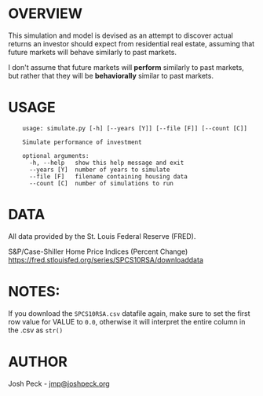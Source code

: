 # OVERVIEW

This simulation and model is devised as an attempt to discover actual returns an
investor should expect from residential real estate, assuming that future markets will
behave similarly to past markets.

I don't assume that future markets will __perform__ similarly to past markets,
but rather that they will be __behaviorally__ similar to past markets.

# USAGE
        usage: simulate.py [-h] [--years [Y]] [--file [F]] [--count [C]]

        Simulate performance of investment

        optional arguments:
          -h, --help   show this help message and exit
          --years [Y]  number of years to simulate
          --file [F]   filename containing housing data
          --count [C]  number of simulations to run

# DATA
All data provided by the St. Louis Federal Reserve (FRED).

S&P/Case-Shiller Home Price Indices (Percent Change)
https://fred.stlouisfed.org/series/SPCS10RSA/downloaddata

# NOTES:
If you download the `SPCS10RSA.csv` datafile again, make sure to set the first
row value for VALUE to `0.0`, otherwise it will interpret the entire column in the
.csv as `str()`

# AUTHOR
Josh Peck - jmp@joshpeck.org
